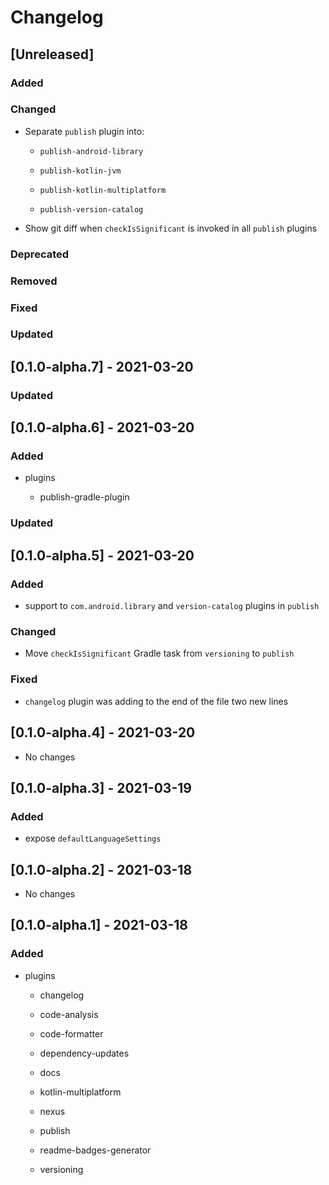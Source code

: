# Changelog

## [Unreleased]

### Added

### Changed

- Separate `publish` plugin into:
    
    - `publish-android-library` 
    
    - `publish-kotlin-jvm` 
    
    - `publish-kotlin-multiplatform` 
    
    - `publish-version-catalog` 

- Show git diff when `checkIsSignificant` is invoked in all `publish` plugins

### Deprecated

### Removed

### Fixed

### Updated

## [0.1.0-alpha.7] - 2021-03-20

### Updated

## [0.1.0-alpha.6] - 2021-03-20

### Added

- plugins

    - publish-gradle-plugin

### Updated

## [0.1.0-alpha.5] - 2021-03-20

### Added

- support to `com.android.library` and `version-catalog` plugins in `publish`

### Changed

- Move `checkIsSignificant` Gradle task from `versioning` to `publish`

### Fixed

- `changelog` plugin was adding to the end of the file two new lines

## [0.1.0-alpha.4] - 2021-03-20

- No changes

## [0.1.0-alpha.3] - 2021-03-19

### Added

- expose `defaultLanguageSettings`

## [0.1.0-alpha.2] - 2021-03-18

- No changes

## [0.1.0-alpha.1] - 2021-03-18

### Added

- plugins

    - changelog

    - code-analysis

    - code-formatter

    - dependency-updates

    - docs

    - kotlin-multiplatform

    - nexus

    - publish

    - readme-badges-generator

    - versioning 
